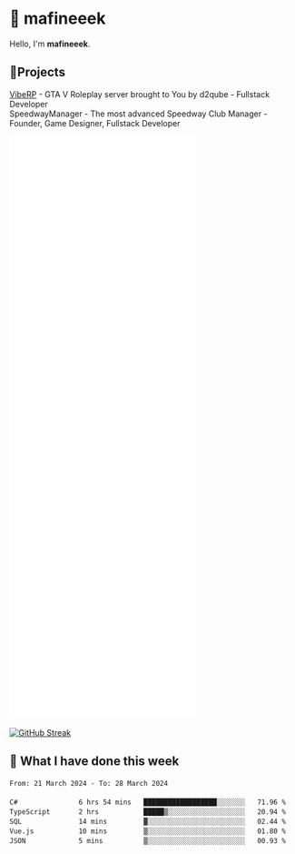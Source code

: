 # 👋 mafineeek
Hello, I'm **mafineeek**.

## 📝Projects

[VibeRP](https://v-rp.pl) - GTA V Roleplay server brought to You by d2qube - Fullstack Developer<br/>
SpeedwayManager - The most advanced Speedway Club Manager - Founder, Game Designer, Fullstack Developer


![](./github-metrics.svg)

[![GitHub Streak](https://streak-stats.demolab.com/?user=mafineeek)](https://git.io/streak-stats)

## 📰 What I have done this week
<!--START_SECTION:waka-->

```txt
From: 21 March 2024 - To: 28 March 2024

C#               6 hrs 54 mins   ██████████████████░░░░░░░   71.96 %
TypeScript       2 hrs           █████▒░░░░░░░░░░░░░░░░░░░   20.94 %
SQL              14 mins         ▓░░░░░░░░░░░░░░░░░░░░░░░░   02.44 %
Vue.js           10 mins         ▒░░░░░░░░░░░░░░░░░░░░░░░░   01.80 %
JSON             5 mins          ▒░░░░░░░░░░░░░░░░░░░░░░░░   00.93 %
```

<!--END_SECTION:waka-->
